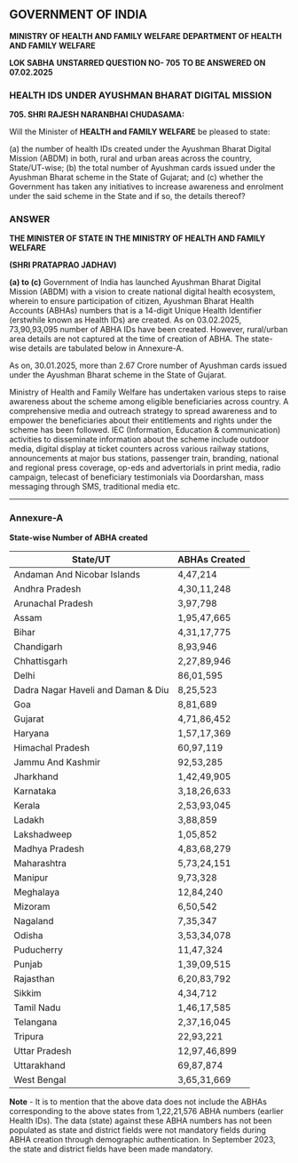 ## GOVERNMENT OF INDIA

**MINISTRY OF HEALTH AND FAMILY WELFARE**
**DEPARTMENT OF HEALTH AND FAMILY WELFARE**

**LOK SABHA**
**UNSTARRED QUESTION NO- 705**
**TO BE ANSWERED ON 07.02.2025**

### HEALTH IDS UNDER AYUSHMAN BHARAT DIGITAL MISSION

**705. SHRI RAJESH NARANBHAI CHUDASAMA:**

Will the Minister of **HEALTH and FAMILY WELFARE** be pleased to state:

(a) the number of health IDs created under the Ayushman Bharat Digital Mission (ABDM) in both, rural and urban areas across the country, State/UT-wise;
(b) the total number of Ayushman cards issued under the Ayushman Bharat scheme in the State of Gujarat; and
(c) whether the Government has taken any initiatives to increase awareness and enrolment under the said scheme in the State and if so, the details thereof?

### ANSWER

**THE MINISTER OF STATE IN THE MINISTRY OF HEALTH AND FAMILY WELFARE**

**(SHRI PRATAPRAO JADHAV)**

**(a) to (c)** Government of India has launched Ayushman Bharat Digital Mission (ABDM) with a vision to create national digital health ecosystem, wherein to ensure participation of citizen, Ayushman Bharat Health Accounts (ABHAs) numbers that is a 14-digit Unique Health Identifier (erstwhile known as Health IDs) are created. As on 03.02.2025, 73,90,93,095 number of ABHA IDs have been created. However, rural/urban area details are not captured at the time of creation of ABHA. The state-wise details are tabulated below in Annexure-A.

As on, 30.01.2025, more than 2.67 Crore number of Ayushman cards issued under the Ayushman Bharat scheme in the State of Gujarat.

Ministry of Health and Family Welfare has undertaken various steps to raise awareness about the scheme among eligible beneficiaries across country. A comprehensive media and outreach strategy to spread awareness and to empower the beneficiaries about their entitlements and rights under the scheme has been followed. IEC (Information, Education & communication) activities to disseminate information about the scheme include outdoor media, digital display at ticket counters across various railway stations, announcements at major bus stations, passenger train, branding, national and regional press coverage, op-eds and advertorials in print media, radio campaign, telecast of beneficiary testimonials via Doordarshan, mass messaging through SMS, traditional media etc.

---

### Annexure-A

**State-wise Number of ABHA created**

| State/UT                           | ABHAs Created |
| ---------------------------------- | ------------- |
| Andaman And Nicobar Islands        | 4,47,214      |
| Andhra Pradesh                     | 4,30,11,248   |
| Arunachal Pradesh                  | 3,97,798      |
| Assam                              | 1,95,47,665   |
| Bihar                              | 4,31,17,775   |
| Chandigarh                         | 8,93,946      |
| Chhattisgarh                       | 2,27,89,946   |
| Delhi                              | 86,01,595     |
| Dadra Nagar Haveli and Daman & Diu | 8,25,523      |
| Goa                                | 8,81,689      |
| Gujarat                            | 4,71,86,452   |
| Haryana                            | 1,57,17,369   |
| Himachal Pradesh                   | 60,97,119     |
| Jammu And Kashmir                  | 92,53,285     |
| Jharkhand                          | 1,42,49,905   |
| Karnataka                          | 3,18,26,633   |
| Kerala                             | 2,53,93,045   |
| Ladakh                             | 3,88,859      |
| Lakshadweep                        | 1,05,852      |
| Madhya Pradesh                     | 4,83,68,279   |
| Maharashtra                        | 5,73,24,151   |
| Manipur                            | 9,73,328      |
| Meghalaya                          | 12,84,240     |
| Mizoram                            | 6,50,542      |
| Nagaland                           | 7,35,347      |
| Odisha                             | 3,53,34,078   |
| Puducherry                         | 11,47,324     |
| Punjab                             | 1,39,09,515   |
| Rajasthan                          | 6,20,83,792   |
| Sikkim                             | 4,34,712      |
| Tamil Nadu                         | 1,46,17,585   |
| Telangana                          | 2,37,16,045   |
| Tripura                            | 22,93,221     |
| Uttar Pradesh                      | 12,97,46,899  |
| Uttarakhand                        | 69,87,874     |
| West Bengal                        | 3,65,31,669   |

**Note** - It is to mention that the above data does not include the ABHAs corresponding to the above states from 1,22,21,576 ABHA numbers (earlier Health IDs). The data (state) against these ABHA numbers has not been populated as state and district fields were not mandatory fields during ABHA creation through demographic authentication. In September 2023, the state and district fields have been made mandatory.

